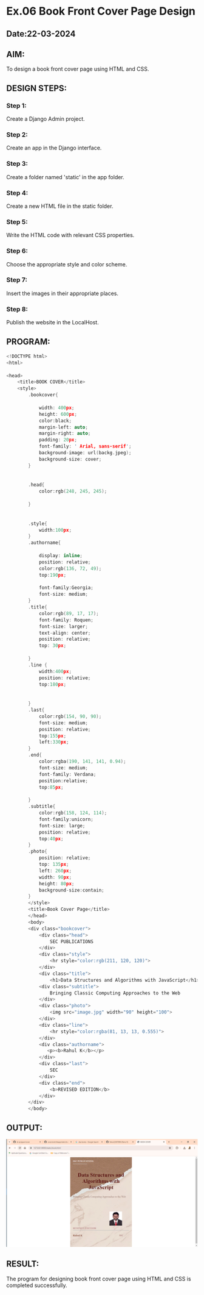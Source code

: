 # Ex.06 Book Front Cover Page Design
## Date:22-03-2024

## AIM:
To design a book front cover page using HTML and CSS.

## DESIGN STEPS:

### Step 1:
Create a Django Admin project.

### Step 2:
Create an app in the Django interface.

### Step 3:
Create a folder named 'static' in the app folder.

### Step 4:
Create a new HTML file in the static folder.

### Step 5:
Write the HTML code with relevant CSS properties.

### Step 6:
Choose the appropriate style and color scheme.

### Step 7:
Insert the images in their appropriate places.

### Step 8:
Publish the website in the LocalHost.

## PROGRAM:
```c
<!DOCTYPE html>
<html>

<head>
    <title>BOOK COVER</title>
    <style>
        .bookcover{

            width: 400px;
            height: 600px;
            color:black;
            margin-left: auto;
            margin-right: auto;
            padding: 20px;
            font-family: ' Arial, sans-serif';
            background-image: url(backg.jpeg);
            background-size: cover;
        }
            
        
        .head{
            color:rgb(248, 245, 245);
        
        }
        
        
        .style{
            width:100px;
        }
        .authorname{
        
            display: inline;
            position: relative;
            color:rgb(136, 72, 49);
            top:190px;
            
            font-family:Georgia;
            font-size: medium;
        }
        .title{
            color:rgb(89, 17, 17);
            font-family: Roquen;
            font-size: larger;
            text-align: center;
            position: relative;
            top: 30px;
        
        }
        .line {
            width:400px;
            position: relative;
            top:180px;
            
            
        }
        .last{
            color:rgb(154, 90, 90);
            font-size: medium;
            position: relative;
            top:155px;
            left:330px;
        }
        .end{
            color:rgba(190, 141, 141, 0.94);
            font-size: medium;
            font-family: Verdana;
            position:relative;
            top:85px;
        
        }
        .subtitle{
            color:rgb(158, 124, 114);
            font-family:unicorn;
            font-size: large;
            position: relative;
            top:40px;
        }
        .photo{
            position: relative;
            top: 135px;
            left: 260px;
            width: 90px;
            height: 80px;
            background-size:contain;
        }
        </style>
        <title>Book Cover Page</title>
        </head>
        <body>
        <div class="bookcover">
            <div class="head">
                SEC PUBLICATIONS
            </div>
            <div class="style">
                <hr style="color:rgb(211, 120, 120)">
            </div>
            <div class="title">
                <h1>Data Structures and Algorithms with JavaScript</h1></div>
            <div class="subtitle">
                Bringing Classic Computing Approaches to the Web
            </div>
            <div class="photo">
                <img src="image.jpg" width="90" height="100">
            </div>
            <div class="line">
                <hr style="color:rgba(81, 13, 13, 0.555)">
            </div>
            <div class="authorname">
               <p><b>Rahul K</b></p>
            </div>
            <div class="last">
                SEC
            </div>
            <div class="end">
                <b>REVISED EDITION</b>
            </div>
        </div>
        </body>
```        


## OUTPUT:
![alt text](<Screenshot (19).png>)

## RESULT:
The program for designing book front cover page using HTML and CSS is completed successfully.
